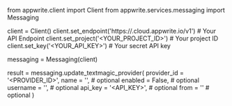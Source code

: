 from appwrite.client import Client
from appwrite.services.messaging import Messaging

client = Client()
client.set_endpoint('https://<REGION>.cloud.appwrite.io/v1') # Your API Endpoint
client.set_project('<YOUR_PROJECT_ID>') # Your project ID
client.set_key('<YOUR_API_KEY>') # Your secret API key

messaging = Messaging(client)

result = messaging.update_textmagic_provider(
    provider_id = '<PROVIDER_ID>',
    name = '<NAME>', # optional
    enabled = False, # optional
    username = '<USERNAME>', # optional
    api_key = '<API_KEY>', # optional
    from = '<FROM>' # optional
)
